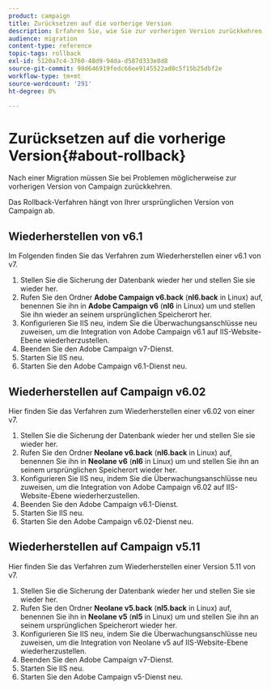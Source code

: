 ```yaml
---
product: campaign
title: Zurücksetzen auf die vorherige Version
description: Erfahren Sie, wie Sie zur vorherigen Version zurückkehren.
audience: migration
content-type: reference
topic-tags: rollback
exl-id: 5120a7c4-3760-48d9-94da-d587d333e8d8
source-git-commit: 98d646919fedc66ee9145522ad0c5f15b25dbf2e
workflow-type: tm+mt
source-wordcount: '291'
ht-degree: 0%

---
```


# Zurücksetzen auf die vorherige Version{#about-rollback}

Nach einer Migration müssen Sie bei Problemen möglicherweise zur vorherigen Version von Campaign zurückkehren.

Das Rollback-Verfahren hängt von Ihrer ursprünglichen Version von Campaign ab.

## Wiederherstellen von v6.1

Im Folgenden finden Sie das Verfahren zum Wiederherstellen einer v6.1 von v7.

1. Stellen Sie die Sicherung der Datenbank wieder her und stellen Sie sie wieder her.
1. Rufen Sie den Ordner **Adobe Campaign v6.back** (**nl6.back** in Linux) auf, benennen Sie ihn in **Adobe Campaign v6** (**nl6** in Linux) um und stellen Sie ihn wieder an seinem ursprünglichen Speicherort her.
1. Konfigurieren Sie IIS neu, indem Sie die Überwachungsanschlüsse neu zuweisen, um die Integration von Adobe Campaign v6.1 auf IIS-Website-Ebene wiederherzustellen.
1. Beenden Sie den Adobe Campaign v7-Dienst.
1. Starten Sie IIS neu.
1. Starten Sie den Adobe Campaign v6.1-Dienst neu.

## Wiederherstellen auf Campaign v6.02

Hier finden Sie das Verfahren zum Wiederherstellen einer v6.02 von einer v7.

1. Stellen Sie die Sicherung der Datenbank wieder her und stellen Sie sie wieder her.
1. Rufen Sie den Ordner **Neolane v6.back** (**nl6.back** in Linux) auf, benennen Sie ihn in **Neolane v6** (**nl6** in Linux) um und stellen Sie ihn an seinem ursprünglichen Speicherort wieder her.
1. Konfigurieren Sie IIS neu, indem Sie die Überwachungsanschlüsse neu zuweisen, um die Integration von Adobe Campaign v6.02 auf IIS-Website-Ebene wiederherzustellen.
1. Beenden Sie den Adobe Campaign v6.1-Dienst.
1. Starten Sie IIS neu.
1. Starten Sie den Adobe Campaign v6.02-Dienst neu.

## Wiederherstellen auf Campaign v5.11

Hier finden Sie das Verfahren zum Wiederherstellen einer Version 5.11 von v7.

1. Stellen Sie die Sicherung der Datenbank wieder her und stellen Sie sie wieder her.
1. Rufen Sie den Ordner **Neolane v5.back** (**nl5.back** in Linux) auf, benennen Sie ihn in **Neolane v5** (**nl5** in Linux) um und stellen Sie ihn an seinem ursprünglichen Speicherort wieder her.
1. Konfigurieren Sie IIS neu, indem Sie die Überwachungsanschlüsse neu zuweisen, um die Integration von Neolane v5 auf IIS-Website-Ebene wiederherzustellen.
1. Beenden Sie den Adobe Campaign v7-Dienst.
1. Starten Sie IIS neu.
1. Starten Sie den Adobe Campaign v5-Dienst neu.
